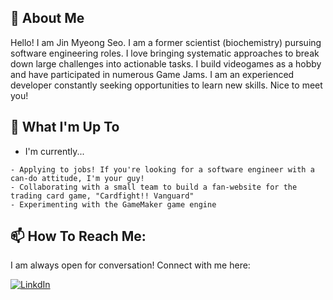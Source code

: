 ## 📖 About Me
Hello! I am Jin Myeong Seo. I am a former scientist (biochemistry) pursuing software engineering roles. I love bringing systematic approaches to break down large challenges into actionable tasks. I build videogames as a hobby and have participated in numerous Game Jams. I am an experienced developer constantly seeking opportunities to learn new skills. Nice to meet you!

## 🌱 What I'm Up To
* I'm currently...
```
- Applying to jobs! If you're looking for a software engineer with a can-do attitude, I'm your guy!
- Collaborating with a small team to build a fan-website for the trading card game, "Cardfight!! Vanguard"
- Experimenting with the GameMaker game engine 
```

## 📫 How To Reach Me:
I am always open for conversation! Connect with me here:

[![LinkdIn](https://img.shields.io/badge/LinkedIn-0077B5?style=for-the-badge&logo=linkedin&logoColor=white)](https://www.linkedin.com/in/jinmyeongseo/)

